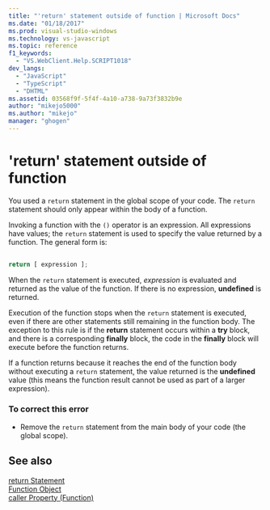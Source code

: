 ```yaml
---
title: "'return' statement outside of function | Microsoft Docs"
ms.date: "01/18/2017"
ms.prod: visual-studio-windows
ms.technology: vs-javascript
ms.topic: reference
f1_keywords: 
  - "VS.WebClient.Help.SCRIPT1018"
dev_langs: 
  - "JavaScript"
  - "TypeScript"
  - "DHTML"
ms.assetid: 03568f9f-5f4f-4a10-a738-9a73f3832b9e
author: "mikejo5000"
ms.author: "mikejo"
manager: "ghogen"
---
```

# 'return' statement outside of function
You used a `return` statement in the global scope of your code. The `return` statement should only appear within the body of a function.  
  
 Invoking a function with the `()` operator is an expression. All expressions have values; the `return` statement is used to specify the value returned by a function. The general form is:  
  
```js
  
return [ expression ];  
```  
  
 When the `return` statement is executed, *expression* is evaluated and returned as the value of the function. If there is no expression, **undefined** is returned.  
  
 Execution of the function stops when the `return` statement is executed, even if there are other statements still remaining in the function body. The exception to this rule is if the **return** statement occurs within a **try** block, and there is a corresponding **finally** block, the code in the **finally** block will execute before the function returns.  
  
 If a function returns because it reaches the end of the function body without executing a `return` statement, the value returned is the **undefined** value (this means the function result cannot be used as part of a larger expression).  
  
### To correct this error  
  
- Remove the `return` statement from the main body of your code (the global scope).  
  
## See also  
 [return Statement](../../javascript/reference/return-statement-javascript.md)   
 [Function Object](../../javascript/reference/function-object-javascript.md)   
 [caller Property (Function)](../../javascript/reference/caller-property-function-javascript.md)